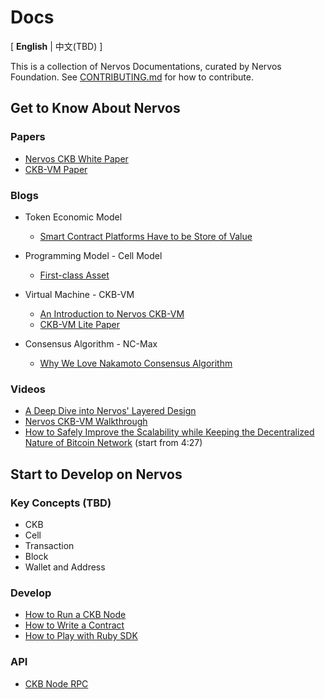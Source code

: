 # Docs

\[ **English** | 中文(TBD) \]

This is a collection of Nervos Documentations, curated by Nervos Foundation. See [CONTRIBUTING.md](./CONTRIBUTING.md) for how to contribute. 

## Get to Know About Nervos
### Papers

- [Nervos CKB White Paper](https://github.com/nervosnetwork/rfcs/blob/master/rfcs/0002-ckb/0002-ckb.md)
- [CKB-VM Paper](https://github.com/nervosnetwork/rfcs/tree/master/rfcs/0003-ckb-vm)

### Blogs
- Token Economic Model
    - [Smart Contract Platforms Have to be Store of Value](https://medium.com/nervosnetwork/smart-contract-platforms-have-to-be-store-of-value-323745fac0a5)

- Programming Model - Cell Model
    - [First-class Asset](https://medium.com/nervosnetwork/first-class-asset-ff4feaf370c4)

- Virtual Machine - CKB-VM
    - [An Introduction to Nervos CKB-VM](https://medium.com/nervosnetwork/an-introduction-to-ckb-vm-9d95678a7757)
    - [CKB-VM Lite Paper](https://medium.com/nervosnetwork/ckb-vm-lite-paper-1d9b0dab57ba)
- Consensus Algorithm - NC-Max 
    - [Why We Love Nakamoto Consensus Algorithm](https://medium.com/nervosnetwork/why-we-love-nakamoto-consensus-5467c035fc55)

### Videos
- [A Deep Dive into Nervos' Layered Design](https://www.youtube.com/watch?v=5I24G-jNutw)
- [Nervos CKB-VM Walkthrough](https://www.youtube.com/watch?v=qUGU5_o5Lo4)
- [How to Safely Improve the Scalability while Keeping the Decentralized Nature of Bitcoin Network](https://www.youtube.com/watch?v=HSXzbgVRH_M) (start from 4:27)


## Start to Develop on Nervos
### Key Concepts (TBD)

- CKB
- Cell
- Transaction
- Block
- Wallet and Address

### Develop 
- [How to Run a CKB Node](https://github.com/nervosnetwork/ckb)
- [How to Write a Contract](https://github.com/nervosnetwork/ckb-demo-ruby-sdk/blob/develop/docs/how-to-write-contracts.md)
- [How to Play with Ruby SDK](https://github.com/nervosnetwork/ckb-demo-ruby-sdk)

### API

- [CKB Node RPC](https://github.com/nervosnetwork/ckb/blob/develop/rpc/doc.md)